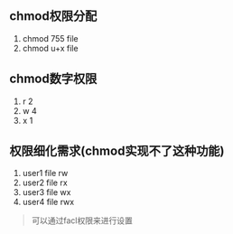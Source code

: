 ## chmod权限分配
1. chmod 755 file
2. chmod u+x file

## chmod数字权限
1. r 2
2. w 4
3. x 1

## 权限细化需求(chmod实现不了这种功能)
1. user1 file rw
2. user2 file rx
3. user3 file wx
4. user4 file rwx
> 可以通过facl权限来进行设置